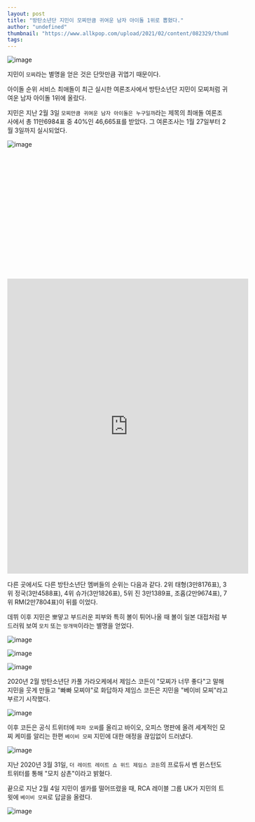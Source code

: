 ```yaml
---
layout: post
title: "방탄소년단 지민이 모찌만큼 귀여운 남자 아이돌 1위로 뽑혔다."
author: "undefined"
thumbnail: "https://www.allkpop.com/upload/2021/02/content/082329/thumb/1612844944-57f5e008-898d-4225-a8ad-303b01d20301.PNG"
tags: 
---
```



![image](https://www.allkpop.com/upload/2021/02/content/082329/1612844944-57f5e008-898d-4225-a8ad-303b01d20301.PNG)

지민이 `모찌`라는 별명을 얻은 것은 단맛만큼 귀엽기 때문이다.

아이돌 순위 서비스 최애돌이 최근 실시한 여론조사에서 방탄소년단 지민이 모찌처럼 귀여운 남자 아이돌 1위에 올랐다.

지민은 지난 2월 3일 `모찌만큼 귀여운 남자 아이돌은 누구일까`라는 제목의 최애돌 여론조사에서 총 11만6984표 중 40%인 46,665표를 받았다. 그 여론조사는 1월 27일부터 2월 3일까지 실시되었다.

![image](https://www.allkpop.com/upload/2021/02/content/082331/1612845101-img-5511.PNG)


<div class="video_wrapper" style="padding-top: 56.25%;">
    <iframe id="twitter-widget-0" scrolling="no" frameborder="0" allowtransparency="true" allowfullscreen="true" class="" style="position: static; visibility: visible; width: 550px; height: 673px; display: block; flex-grow: 1;" title="Twitter Tweet" src="https://platform.twitter.com/embed/Tweet.html?creatorScreenName=allkpop&amp;dnt=false&amp;embedId=twitter-widget-0&amp;frame=false&amp;hideCard=false&amp;hideThread=false&amp;id=1356983027134386177&amp;lang=en&amp;origin=https%3A%2F%2Fwww.allkpop.com%2Farticle%2F2021%2F02%2Fbts-jimin-is-voted-as-the-1-male-idol-as-cute-as-mochi&amp;siteScreenName=allkpop&amp;theme=light&amp;widgetsVersion=889aa01%3A1612811843556&amp;width=550px" data-tweet-id="1356983027134386177"></iframe>
</div>


다른 곳에서도 다른 방탄소년단 멤버들의 순위는 다음과 같다. 2위 태형(3만8176표), 3위 정국(3만4588표), 4위 슈가(3만1826표), 5위 진 3만1389표, 조홉(2만9674표), 7위 RM(2만7804표)이 뒤를 이었다.

데뷔 이후 지민은 뽀얗고 부드러운 피부와 특히 볼이 튀어나올 때 볼이 일본 대접처럼 부드러워 보여 `모치` 또는 `망개떡`이라는 별명을 얻었다.

![image](https://www.allkpop.com/upload/2021/02/content/082332/1612845152-img-5516.PNG)

![image](https://www.allkpop.com/upload/2021/02/content/082332/1612845163-mochi1.jpeg)

![image](https://www.allkpop.com/upload/2021/02/content/082332/1612845175-img-5512.PNG)

2020년 2월 방탄소년단 카풀 가라오케에서 제임스 코든이 "모찌가 너무 좋다"고 말해 지민을 웃게 만들고 "빠빠 모찌야"로 화답하자 제임스 코든은 지민을 "베이비 모찌"라고 부르기 시작했다.

![image](https://www.allkpop.com/upload/2021/02/content/082333/1612845209-img-5513.PNG)

이후 코든은 공식 트위터에 `파파 모찌`를 올리고 바이오, 오피스 명판에 올려 세계적인 모찌 케미를 알리는 한편 `베이비 모찌` 지민에 대한 애정을 끊임없이 드러냈다.

![image](https://www.allkpop.com/upload/2021/02/content/082333/1612845230-img-5514.PNG)

지난 2020년 3월 31일, `더 레이트 레이트 쇼 위드 제임스 코든`의 프로듀서 벤 윈스턴도 트위터를 통해 "모치 삼촌"이라고 밝혔다.

끝으로 지난 2월 4일 지민이 셀카를 떨어뜨렸을 때, RCA 레이블 그룹 UK가 지민의 트윗에 `베이비 모찌`로 답글을 올렸다.

![image](https://www.allkpop.com/upload/2021/02/content/082334/1612845256-img-5515.PNG)